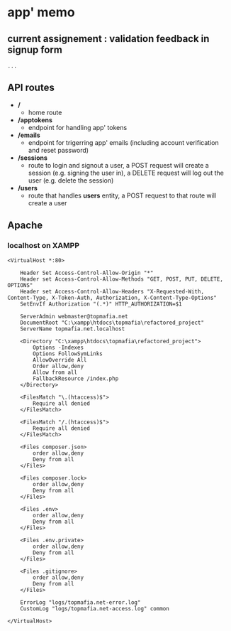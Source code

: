
# app' memo

## current assignement : validation feedback in signup form
    ...

## API routes

- **/** 
    * home route
- **/apptokens** 
    * endpoint for handling app' tokens
- **/emails** 
    * endpoint for trigerring app' emails (including account verification and reset password)
- **/sessions** 
    * route to login and signout a user, a POST request will create a session (e.g. signing the user in), a DELETE request will log out the user (e.g. delete the session)
- **/users** 
    * route that handles **users** entity, a POST request to that route will create a user

## Apache

### localhost on XAMPP
```
<VirtualHost *:80>

    Header Set Access-Control-Allow-Origin "*"
    Header set Access-Control-Allow-Methods "GET, POST, PUT, DELETE, OPTIONS"
    Header set Access-Control-Allow-Headers "X-Requested-With, Content-Type, X-Token-Auth, Authorization, X-Content-Type-Options"
    SetEnvIf Authorization "(.*)" HTTP_AUTHORIZATION=$1

    ServerAdmin webmaster@topmafia.net
    DocumentRoot "C:\xampp\htdocs\topmafia\refactored_project"
    ServerName topmafia.net.localhost

    <Directory "C:\xampp\htdocs\topmafia\refactored_project">
        Options -Indexes
        Options FollowSymLinks
        AllowOverride All
        Order allow,deny
        Allow from all
        FallbackResource /index.php
    </Directory>

    <FilesMatch "\.(htaccess)$">
        Require all denied
    </FilesMatch>

    <FilesMatch "/.(htaccess)$">
        Require all denied
    </FilesMatch>

    <Files composer.json>
        order allow,deny
        Deny from all
    </Files>

    <Files composer.lock>
        order allow,deny
        Deny from all
    </Files>

    <Files .env>
        order allow,deny
        Deny from all
    </Files>

    <Files .env.private>
        order allow,deny
        Deny from all
    </Files>

    <Files .gitignore>
        order allow,deny
        Deny from all
    </Files>

    ErrorLog "logs/topmafia.net-error.log"
    CustomLog "logs/topmafia.net-access.log" common

</VirtualHost>
```

